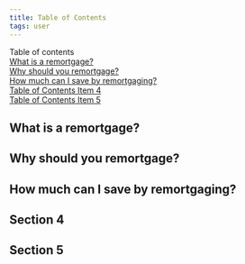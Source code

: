 ```yaml
---
title: Table of Contents
tags: user
---
```


<link rel="stylesheet" href="/assets/css/tablecon.css">
<script src="/assets/js/tablecont.js"/></script>

<nav>
	<span>Table of contents</span>
	<div class="swiper-container">
		<div class="swiper-wrapper">	
<div class="swiper-slide" data-section="1">
				<a href="#">What is a remortgage?</a>
				<div class="progress"></div>
			</div>
<div class="swiper-slide" data-section="2">
				<a href="#">Why should you remortgage?</a>
				<div class="progress"></div>
			</div>
<div class="swiper-slide" data-section="3">
				<a href="#">How much can I save by remortgaging?</a>
				<div class="progress"></div>
			</div>
			<div class="swiper-slide" data-section="4">
				<a href="#">Table of Contents Item 4</a>
				<div class="progress"></div>
			</div>
			<div class="swiper-slide" data-section="5">
				<a href="#">Table of Contents Item 5</a>
				<div class="progress"></div>
			</div>	
		</div>
	</div>
</nav>
<div class="content">
	<section data-id="1">
		<h1>What is a remortgage?</h1>
	</section>
	<section data-id="2">
		<h1>Why should you remortgage?</h1>
	</section>
	<section data-id="3">
		<h1>How much can I save by remortgaging?</h1>
	</section>
	<section data-id="4">
		<h1>Section 4</h1>
	</section>
	<section data-id="5">
		<h1>Section 5</h1>
	</section>
	</div>
